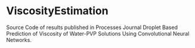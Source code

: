 # ViscosityEstimation
Source Code of results published in Processes Journal
Droplet Based Prediction of Viscosity of Water-PVP Solutions Using Convolutional Neural Networks.
